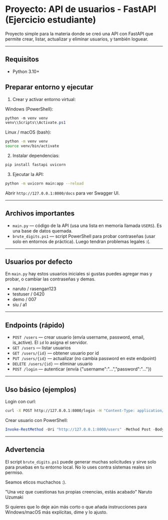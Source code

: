 # Proyecto: API de usuarios - FastAPI (Ejercicio estudiante)

Proyecto simple para la materia donde se creó una API con FastAPI que permite crear, listar, actualizar y eliminar usuarios, y también loguear.

---

## Requisitos

* Python 3.10+


## Preparar entorno y ejecutar

1. Crear y activar entorno virtual:

Windows (PowerShell):

```powershell
python -m venv venv
venv\\Scripts\\Activate.ps1
```

Linux / macOS (bash):

```bash
python -m venv venv
source venv/bin/activate
```

2. Instalar dependencias:

```bash
pip install fastapi uvicorn
```

3. Ejecutar la API:

```bash
python -m uvicorn main:app --reload
```

Abrir `http://127.0.0.1:8000/docs` para ver Swagger UI.

---

## Archivos importantes

* `main.py` — código de la API (usa una lista en memoria llamada `USERS`). Es una base de datos quemada.
* `brute_digits.ps1` — script PowerShell para probar contraseñas (usar solo en entornos de práctica). Luego tendran problemas legales :(.

---

## Usuarios por defecto

En `main.py` hay estos usuarios iniciales si gustas puedes agregar mas y probar, o cambiar las contraseñas y demas.

* naruto / rasengan123
* testuser / 0420
* demo / 007
* siu / a1


---

## Endpoints (rápido)

* `POST /users` — crear usuario (envía username, password, email, is_active). El `id` lo asigna el servidor.
* `GET /users` — listar usuarios
* `GET /users/{id}` — obtener usuario por id
* `PUT /users/{id}` — actualizar (no cambia password en este endpoint)
* `DELETE /users/{id}` — eliminar usuario
* `POST /login` — autenticar (envía {"username":"...","password":"..."})

---

## Uso básico (ejemplos)

Login con curl:

```bash
curl -X POST http://127.0.0.1:8000/login -H "Content-Type: application/json" -d '{"username":"siu","password":"a1"}'
```

Crear usuario con PowerShell:

```powershell
Invoke-RestMethod -Uri "http://127.0.0.1:8000/users" -Method Post -Body (ConvertTo-Json @{ id=0; username='nuevo'; password='123'; email='nuevo@example.com'; is_active=$true }) -ContentType "application/json"
```

---

## Advertencia

El script `brute_digits.ps1` puede generar muchas solicitudes y sirve solo para pruebas en tu entorno local. No lo uses contra sistemas reales sin permiso.

Seamos eticos muchachos :).

"Una vez que cuestionas tus propias creencias, estás acabado"  Naruto Uzumaki







Si quieres que lo deje aún más corto o que añada instrucciones para Windows/macOS más explícitas, dime y lo ajusto.

